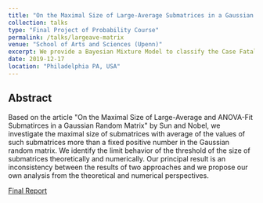 ```yaml
---
title: "On the Maximal Size of Large-Average Submatrices in a Gaussian Random Matrix: Theoretical and Numerical Approaches"
collection: talks
type: "Final Project of Probability Course"
permalink: /talks/largeave-matrix
venue: "School of Arts and Sciences (Upenn)"
excerpt: We provide a Bayesian Mixture Model to classify the Case Fatality Rate (CFR) of Coronavirus Disease 2019 (COVID-19) in terms of region.
date: 2019-12-17
location: "Philadelphia PA, USA"
---
```


## Abstract
Based on the article "On the Maximal Size of Large-Average and ANOVA-Fit Submatirces in a Gaussian Random Matrix" by Sun and Nobel, we investigate the maximal size of submatrices
with average of the values of such submatrices more than a fixed positive number in the Gaussian random matrix. We identify the limit behavior of the threshold of the size of 
submatrices theoretically and numerically. Our principal result is an inconsistency between the results of two approaches and we propose our own analysis from the theoretical and 
numerical perspectives.

[Final Report](http://academicpages.github.io/files/paper1.pdf)
